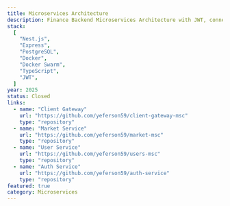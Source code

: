 ```yaml
---
title: Microservices Architecture
description: Finance Backend Microservices Architecture with JWT, connection gRPC for microservices
stack:
  [
    "Nest.js",
    "Express",
    "PostgreSQL",
    "Docker",
    "Docker Swarm",
    "TypeScript",
    "JWT",
  ]
year: 2025
status: Closed
links:
  - name: "Client Gateway"
    url: "https://github.com/yeferson59/client-gateway-msc"
    type: "repository"
  - name: "Market Service"
    url: "https://github.com/yeferson59/market-msc"
    type: "repository"
  - name: "User Service"
    url: "https://github.com/yeferson59/users-msc"
    type: "repository"
  - name: "Auth Service"
    url: "https://github.com/yeferson59/auth-service"
    type: "repository"
featured: true
category: Microservices
---
```

